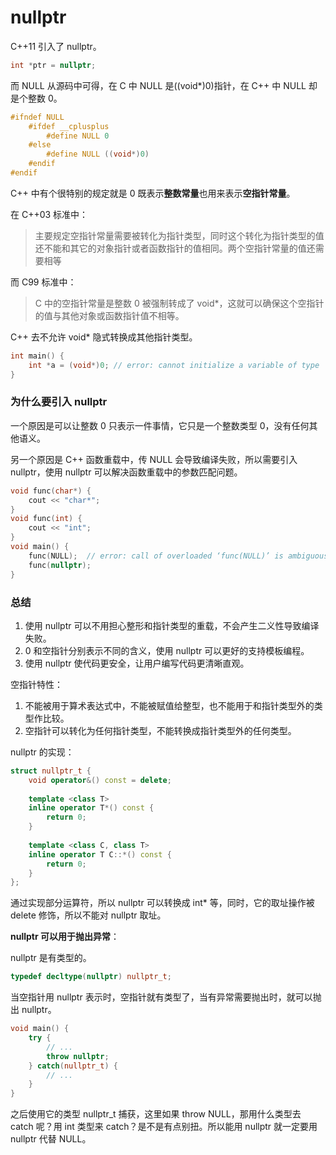 # nullptr

C++11 引入了 nullptr。

```c++
int *ptr = nullptr;
```

而 NULL 从源码中可得，在 C 中 NULL 是((void*)0)指针，在 C++ 中 NULL 却是个整数 0。

```c++
#ifndef NULL
	#ifdef __cplusplus
		#define NULL 0
	#else
		#define NULL ((void*)0)
	#endif
#endif
```

C++ 中有个很特别的规定就是 0 既表示**整数常量**也用来表示**空指针常量**。

在 C++03 标准中：

> 主要规定空指针常量需要被转化为指针类型，同时这个转化为指针类型的值还不能和其它的对象指针或者函数指针的值相同。两个空指针常量的值还需要相等

而 C99 标准中：

> C 中的空指针常量是整数 0 被强制转成了 void*，这就可以确保这个空指针的值与其他对象或函数指针值不相等。

C++ 去不允许 void* 隐式转换成其他指针类型。

```c++
int main() {
    int *a = (void*)0; // error: cannot initialize a variable of type 'int *' with an rvalue of type 'void *'
}
```

### 为什么要引入 nullptr

一个原因是可以让整数 0 只表示一件事情，它只是一个整数类型 0，没有任何其他语义。

另一个原因是 C++ 函数重载中，传 NULL 会导致编译失败，所以需要引入 nullptr，使用 nullptr 可以解决函数重载中的参数匹配问题。

```c++
void func(char*) {
    cout << "char*";
}
void func(int) {
    cout << "int";
}
void main() {
    func(NULL);  // error: call of overloaded ‘func(NULL)’ is ambiguous
    func(nullptr);
}
```

### 总结

1. 使用 nullptr 可以不用担心整形和指针类型的重载，不会产生二义性导致编译失败。
2. 0 和空指针分别表示不同的含义，使用 nullptr 可以更好的支持模板编程。
3. 使用 nullptr 使代码更安全，让用户编写代码更清晰直观。

空指针特性：

1. 不能被用于算术表达式中，不能被赋值给整型，也不能用于和指针类型外的类型作比较。
2. 空指针可以转化为任何指针类型，不能转换成指针类型外的任何类型。

nullptr 的实现：

```c++
struct nullptr_t {
    void operator&() const = delete;
    
    template <class T>
    inline operator T*() const {
        return 0;
    }
    
    template <class C, class T>
    inline operator T C::*() const {
        return 0;
    }
};
```

通过实现部分运算符，所以 nullptr 可以转换成 int* 等，同时，它的取址操作被 delete 修饰，所以不能对 nullptr 取址。

**nullptr 可以用于抛出异常**：

nullptr 是有类型的。

```c++
typedef decltype(nullptr) nullptr_t;
```

当空指针用 nullptr 表示时，空指针就有类型了，当有异常需要抛出时，就可以抛出 nullptr。

```c++
void main() {
	try {
        // ...
        throw nullptr;
    } catch(nullptr_t) {
        // ...
    }
}
```

之后使用它的类型 nullptr_t 捕获，这里如果 throw NULL，那用什么类型去 catch 呢？用 int 类型来 catch？是不是有点别扭。所以能用 nullptr 就一定要用 nullptr 代替 NULL。

